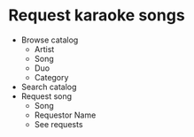 Request karaoke songs
=====================

- Browse catalog
  - Artist
  - Song
  - Duo
  - Category
- Search catalog
- Request song
  - Song
  - Requestor Name
  - See requests
